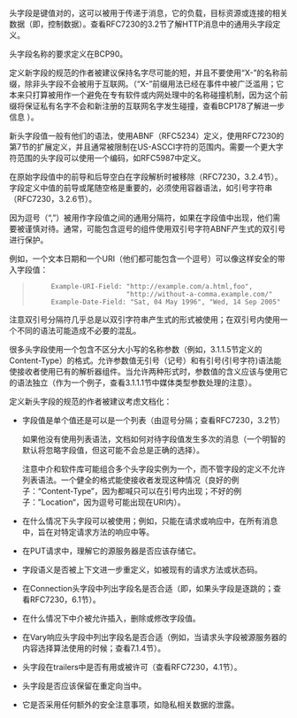 头字段是键值对的，这可以被用于传递于消息，它的负载，目标资源或连接的相关数据（即，控制数据）。查看RFC7230的3.2节了解HTTP消息中的通用头字段定义。

头字段名称的要求定义在BCP90。

定义新字段的规范的作者被建议保持名字尽可能的短，并且不要使用“X-”的名称前缀，除非头字段不会被用于互联网。（“X-”前缀用法已经在事件中被广泛滥用；它本来只打算被用作一个避免在专有软件或内网处理中的名称碰撞机制，因为这个前缀将保证私有名字不会和新注册的互联网名字发生碰撞，查看BCP178了解进一步信息 ）。

新头字段值一般有他们的语法，使用ABNF（RFC5234）定义，使用RFC7230的第7节的扩展定义，并且通常被限制在US-ASCCI字符的范围内。需要一个更大字符范围的头字段可以使用一个编码，如RFC5987中定义。

在原始字段值中的前导和后导空白在字段解析时被移除（RFC7230，3.2.4节）。字段定义中值的前导或尾随空格是重要的，必须使用容器语法，如引号字符串（RFC7230，3.2.6节）。

因为逗号（“,”）被用作字段值之间的通用分隔符，如果在字段值中出现，他们需要被谨慎对待。通常，可能包含逗号的组件使用双引号字符ABNF产生式的双引号进行保护。

例如，一个文本日期和一个URI（他们都可能包含一个逗号）可以像这样安全的带入字段值：

> ```
>      Example-URI-Field: "http://example.com/a.html,foo",
>                         "http://without-a-comma.example.com/"
>      Example-Date-Field: "Sat, 04 May 1996", "Wed, 14 Sep 2005"
> ```

注意双引号分隔符几乎总是以双引字符串产生式的形式被使用；在双引号内使用一个不同的语法可能造成不必要的混乱。

很多头字段使用一个包含不区分大小写的名称参数（例如，3.1.1.5节定义的Content-Type）的格式。允许参数值无引号（记号）和有引号(引号字符)语法能使接收者使用已有的解析器组件。当允许两种形式时，参数值的含义应该与使用它的语法独立（作为一个例子，查看3.1.1.1节中媒体类型参数处理的注意）。

定义新头字段的规范的作者被建议考虑文档化：

- 字段值是单个值还是可以是一个列表（由逗号分隔；查看RFC7230，3.2节）

  如果他没有使用列表语法，文档如何对待字段值发生多次的消息（一个明智的默认将忽略字段值，但这可能不会总是正确的选择）。

  注意中介和软件库可能组合多个头字段实例为一个，而不管字段的定义不允许列表语法。一个健全的格式能使接收者发现这种情况（良好的例子：“Content-Type”，因为都喊只可以在引号内出现；不好的例子：”Location“，因为逗号可能出现在URI内）。

- 在什么情况下头字段可以被使用；例如，只能在请求或响应中，在所有消息中，旨在对特定请求方法的响应中等。

- 在PUT请求中，理解它的源服务器是否应该存储它。

- 字段语义是否被上下文进一步重定义，如被现有的请求方法或状态码。

- 在Connection头字段中列出字段名是否合适（即，如果头字段是逐跳的；查看RFC7230，6.1节）。

- 在什么情况下中介被允许插入，删除或修改字段值。

- 在Vary响应头字段中列出字段名是否合适（例如，当请求头字段被源服务器的内容选择算法使用的时候；查看7.1.4节）。

- 头字段在trailers中是否有用或被许可（查看RFC7230，4.1节）。

- 头字段是否应该保留在重定向当中。

- 它是否采用任何额外的安全注意事项，如隐私相关数据的泄露。